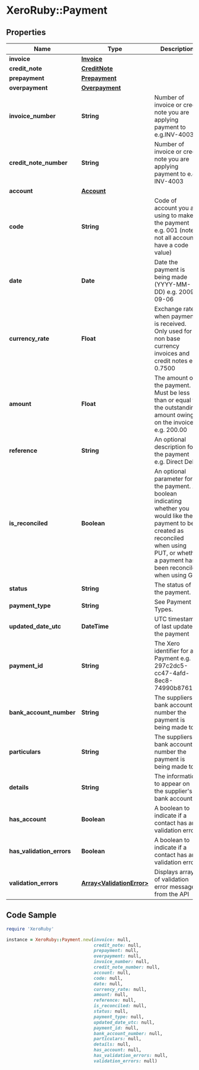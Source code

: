 # XeroRuby::Payment

## Properties

Name | Type | Description | Notes
------------ | ------------- | ------------- | -------------
**invoice** | [**Invoice**](Invoice.md) |  | [optional] 
**credit_note** | [**CreditNote**](CreditNote.md) |  | [optional] 
**prepayment** | [**Prepayment**](Prepayment.md) |  | [optional] 
**overpayment** | [**Overpayment**](Overpayment.md) |  | [optional] 
**invoice_number** | **String** | Number of invoice or credit note you are applying payment to e.g.INV-4003 | [optional] 
**credit_note_number** | **String** | Number of invoice or credit note you are applying payment to e.g. INV-4003 | [optional] 
**account** | [**Account**](Account.md) |  | [optional] 
**code** | **String** | Code of account you are using to make the payment e.g. 001 (note- not all accounts have a code value) | [optional] 
**date** | **Date** | Date the payment is being made (YYYY-MM-DD) e.g. 2009-09-06 | [optional] 
**currency_rate** | **Float** | Exchange rate when payment is received. Only used for non base currency invoices and credit notes e.g. 0.7500 | [optional] 
**amount** | **Float** | The amount of the payment. Must be less than or equal to the outstanding amount owing on the invoice e.g. 200.00 | [optional] 
**reference** | **String** | An optional description for the payment e.g. Direct Debit | [optional] 
**is_reconciled** | **Boolean** | An optional parameter for the payment. A boolean indicating whether you would like the payment to be created as reconciled when using PUT, or whether a payment has been reconciled when using GET | [optional] 
**status** | **String** | The status of the payment. | [optional] 
**payment_type** | **String** | See Payment Types. | [optional] [readonly] 
**updated_date_utc** | **DateTime** | UTC timestamp of last update to the payment | [optional] [readonly] 
**payment_id** | **String** | The Xero identifier for an Payment e.g. 297c2dc5-cc47-4afd-8ec8-74990b8761e9 | [optional] 
**bank_account_number** | **String** | The suppliers bank account number the payment is being made to | [optional] 
**particulars** | **String** | The suppliers bank account number the payment is being made to | [optional] 
**details** | **String** | The information to appear on the supplier&#39;s bank account | [optional] 
**has_account** | **Boolean** | A boolean to indicate if a contact has an validation errors | [optional] 
**has_validation_errors** | **Boolean** | A boolean to indicate if a contact has an validation errors | [optional] 
**validation_errors** | [**Array&lt;ValidationError&gt;**](ValidationError.md) | Displays array of validation error messages from the API | [optional] 

## Code Sample

```ruby
require 'XeroRuby'

instance = XeroRuby::Payment.new(invoice: null,
                                 credit_note: null,
                                 prepayment: null,
                                 overpayment: null,
                                 invoice_number: null,
                                 credit_note_number: null,
                                 account: null,
                                 code: null,
                                 date: null,
                                 currency_rate: null,
                                 amount: null,
                                 reference: null,
                                 is_reconciled: null,
                                 status: null,
                                 payment_type: null,
                                 updated_date_utc: null,
                                 payment_id: null,
                                 bank_account_number: null,
                                 particulars: null,
                                 details: null,
                                 has_account: null,
                                 has_validation_errors: null,
                                 validation_errors: null)
```


